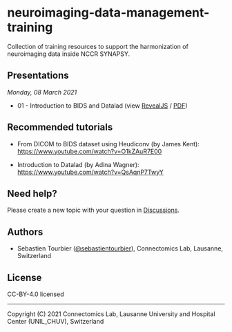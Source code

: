 # neuroimaging-data-management-training
Collection of training resources to support the harmonization of neuroimaging data inside NCCR SYNAPSY.

## Presentations

*Monday, 08 March 2021*

* 01 - Introduction to BIDS and Datalad
  (view [RevealJS](https://sebastientourbier.github.io/synapsy-training-03-2021/) /
  [PDF](https://github.com/sebastientourbier/synapsy-training-03-2021/raw/main/synapsy-training-03-2021.pdf))
  
## Recommended tutorials

* From DICOM to BIDS dataset using Heudiconv (by James Kent): https://www.youtube.com/watch?v=O1kZAuR7E00

* Introduction to Datalad (by Adina Wagner): https://www.youtube.com/watch?v=QsAqnP7TwyY

## Need help?

Please create a new topic with your question in [Discussions](https://github.com/NCCR-SYNAPSY/neuroimaging-data-management-training/discussions).

## Authors

* Sebastien Tourbier ([@sebastientourbier](https://github.com/sebastientourbier)), Connectomics Lab, Lausanne, Switzerland

## License

CC-BY-4.0 licensed

--------------------
Copyright (C) 2021 Connectomics Lab, Lausanne University and Hospital Center (UNIL_CHUV), Switzerland
